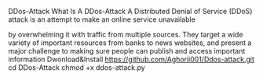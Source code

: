 DDos-Attack
What Is A DDos-Attack
A Distributed Denial of Service (DDoS) attack is an attempt to make an online service unavailable

by overwhelming it with traffic from multiple sources. They target a wide variety of important resources from banks to news websites, and present a major challenge to making sure people can publish and access important information
Dwonload&Install
https://github.com/Aghorii001/Ddos-attack.git
cd DDos-Attack
chmod +x ddos-attack.py
